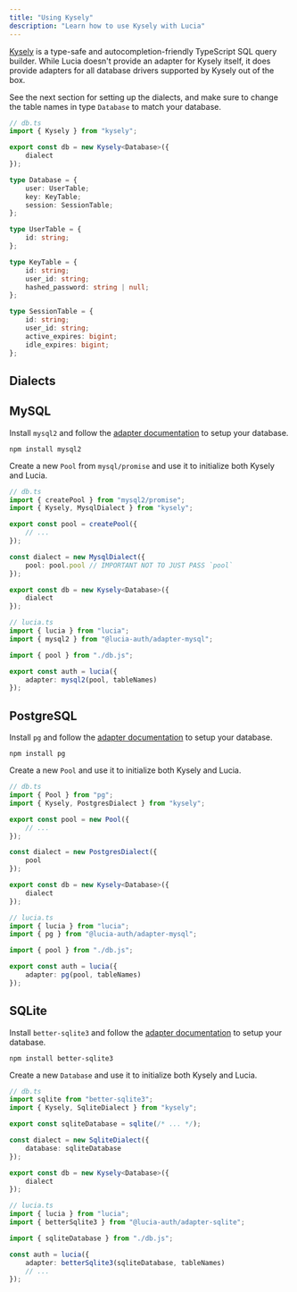 ```yaml
---
title: "Using Kysely"
description: "Learn how to use Kysely with Lucia"
---
```


[Kysely]() is a type-safe and autocompletion-friendly TypeScript SQL query builder. While Lucia doesn't provide an adapter for Kysely itself, it does provide adapters for all database drivers supported by Kysely out of the box.

See the next section for setting up the dialects, and make sure to change the table names in type `Database` to match your database.

```ts
// db.ts
import { Kysely } from "kysely";

export const db = new Kysely<Database>({
	dialect
});

type Database = {
	user: UserTable;
	key: KeyTable;
	session: SessionTable;
};

type UserTable = {
	id: string;
};

type KeyTable = {
	id: string;
	user_id: string;
	hashed_password: string | null;
};

type SessionTable = {
	id: string;
	user_id: string;
	active_expires: bigint;
	idle_expires: bigint;
};
```

## Dialects

## MySQL

Install `mysql2` and follow the [adapter documentation](/database-adapters/mysql2) to setup your database.

```
npm install mysql2
```

Create a new `Pool` from `mysql/promise` and use it to initialize both Kysely and Lucia.

```ts
// db.ts
import { createPool } from "mysql2/promise";
import { Kysely, MysqlDialect } from "kysely";

export const pool = createPool({
	// ...
});

const dialect = new MysqlDialect({
	pool: pool.pool // IMPORTANT NOT TO JUST PASS `pool`
});

export const db = new Kysely<Database>({
	dialect
});
```

```ts
// lucia.ts
import { lucia } from "lucia";
import { mysql2 } from "@lucia-auth/adapter-mysql";

import { pool } from "./db.js";

export const auth = lucia({
	adapter: mysql2(pool, tableNames)
});
```

## PostgreSQL

Install `pg` and follow the [adapter documentation](/database-adapters/pg) to setup your database.

```
npm install pg
```

Create a new `Pool` and use it to initialize both Kysely and Lucia.

```ts
// db.ts
import { Pool } from "pg";
import { Kysely, PostgresDialect } from "kysely";

export const pool = new Pool({
	// ...
});

const dialect = new PostgresDialect({
	pool
});

export const db = new Kysely<Database>({
	dialect
});
```

```ts
// lucia.ts
import { lucia } from "lucia";
import { pg } from "@lucia-auth/adapter-mysql";

import { pool } from "./db.js";

export const auth = lucia({
	adapter: pg(pool, tableNames)
});
```

## SQLite

Install `better-sqlite3` and follow the [adapter documentation](/database-adapters/better-sqlite3) to setup your database.

```
npm install better-sqlite3
```

Create a new `Database` and use it to initialize both Kysely and Lucia.

```ts
// db.ts
import sqlite from "better-sqlite3";
import { Kysely, SqliteDialect } from "kysely";

export const sqliteDatabase = sqlite(/* ... */);

const dialect = new SqliteDialect({
	database: sqliteDatabase
});

export const db = new Kysely<Database>({
	dialect
});
```

```ts
// lucia.ts
import { lucia } from "lucia";
import { betterSqlite3 } from "@lucia-auth/adapter-sqlite";

import { sqliteDatabase } from "./db.js";

const auth = lucia({
	adapter: betterSqlite3(sqliteDatabase, tableNames)
	// ...
});
```
